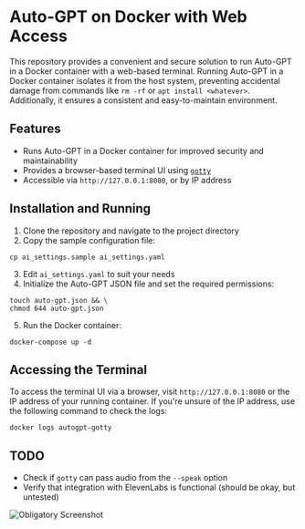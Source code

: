 # Auto-GPT on Docker with Web Access

This repository provides a convenient and secure solution to run Auto-GPT in a Docker container with a web-based terminal. Running Auto-GPT in a Docker container isolates it from the host system, preventing accidental damage from commands like `rm -rf` or `apt install <whatever>`. Additionally, it ensures a consistent and easy-to-maintain environment.

## Features

- Runs Auto-GPT in a Docker container for improved security and maintainability
- Provides a browser-based terminal UI using [`gotty`](https://github.com/sorenisanerd/gotty)
- Accessible via `http://127.0.0.1:8080`, or by IP address

## Installation and Running

1. Clone the repository and navigate to the project directory
2. Copy the sample configuration file:

```
cp ai_settings.sample ai_settings.yaml
```

3. Edit `ai_settings.yaml` to suit your needs
4. Initialize the Auto-GPT JSON file and set the required permissions:

```
touch auto-gpt.json && \
chmod 644 auto-gpt.json 
```

5. Run the Docker container:

```
docker-compose up -d
```


## Accessing the Terminal

To access the terminal UI via a browser, visit `http://127.0.0.1:8080` or the IP address of your running container. If you're unsure of the IP address, use the following command to check the logs:


```
docker logs autogpt-gotty
```


## TODO

- Check if `gotty` can pass audio from the `--speak` option
- Verify that integration with ElevenLabs is functional (should be okay, but untested)

![Obligatory Screenshot](screenshot.png)

